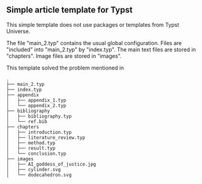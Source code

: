 ## Simple article template for Typst

This simple template does not use packages or templates from Typst Universe.

The file "main_2.typ" contains the usual global configuration.
Files are "included" into "main_2.typ" by "index.typ". 
The main text files are stored in "chapters".
Image files are stored in "images".

This template solved the problem mentioned in 

```
.
├── main_2.typ
├── index.typ
├── appendix
│   ├── appendix_1.typ
│   └── appendix_2.typ
├── bibliography
│   ├── bibliography.typ
│   └── ref.bib
├── chapters
│   ├── introduction.typ
│   ├── literature_review.typ
│   ├── method.typ
│   ├── result.typ
│   └── conclusion.typ
├── images
│   ├── AI_goddess_of_justice.jpg
│   ├── cylinder.svg
│   └── dodecahedron.svg

```
